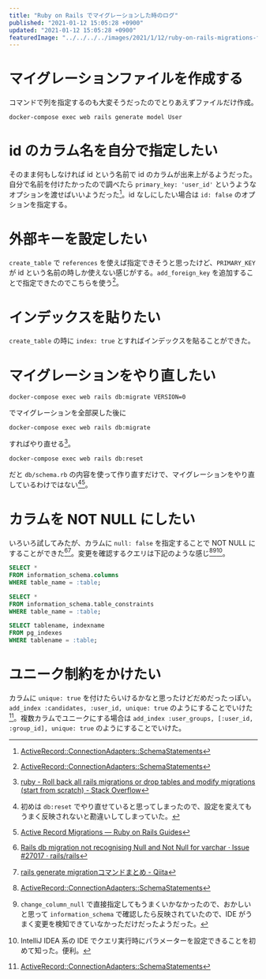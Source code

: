 ```yaml
---
title: "Ruby on Rails でマイグレーションした時のログ"
published: "2021-01-12 15:05:28 +0900"
updated: "2021-01-12 15:05:28 +0900"
featuredImage: "../../../../images/2021/1/12/ruby-on-rails-migrations-featured.jpg"
---
```


# マイグレーションファイルを作成する

コマンドで列を指定するのも大変そうだったのでとりあえずファイルだけ作成。

```
docker-compose exec web rails generate model User
```

# id のカラム名を自分で指定したい

そのまま何もしなければ id という名前で id のカラムが出来上がるようだった。自分で名前を付けたかったので調べたら `primary_key: 'user_id'` というようなオプションを渡せばいいようだった[^1]。id なしにしたい場合は `id: false` のオプションを指定する。

[^1]: [ActiveRecord::ConnectionAdapters::SchemaStatements](https://api.rubyonrails.org/v6.1.0/classes/ActiveRecord/ConnectionAdapters/SchemaStatements.html#method-i-create_table)

# 外部キーを設定したい

`create_table` で `references` を使えば指定できそうと思ったけど、`PRIMARY_KEY` が id という名前の時しか使えない感じがする。`add_foreign_key` を追加することで指定できたのでこちらを使う[^2]。

[^2]: [ActiveRecord::ConnectionAdapters::SchemaStatements](https://api.rubyonrails.org/v6.1.0/classes/ActiveRecord/ConnectionAdapters/SchemaStatements.html#method-i-add_foreign_key)

# インデックスを貼りたい

`create_table` の時に `index: true` とすればインデックスを貼ることができた。

# マイグレーションをやり直したい

```
docker-compose exec web rails db:migrate VERSION=0 
```

でマイグレーションを全部戻した後に

```
docker-compose exec web rails db:migrate
```

すればやり直せる[^3]。

```
docker-compose exec web rails db:reset 
```

だと `db/schema.rb` の内容を使って作り直すだけで、マイグレーションをやり直しているわけではない[^4][^5]。

[^3]: [ruby - Roll back all rails migrations or drop tables and modify migrations (start from scratch) - Stack Overflow](https://stackoverflow.com/questions/8198350/roll-back-all-rails-migrations-or-drop-tables-and-modify-migrations-start-from/8198366#8198366)
[^4]: 初めは `db:reset` でやり直せていると思ってしまったので、設定を変えてもうまく反映されないと勘違いしてしまっていた。
[^5]: [Active Record Migrations — Ruby on Rails Guides](https://edgeguides.rubyonrails.org/active_record_migrations.html#resetting-the-database)

# カラムを NOT NULL にしたい

いろいろ試してみたが、カラムに `null: false` を指定することで NOT NULL にすることができた[^6][^7]。変更を確認するクエリは下記のような感じ[^8][^9][^10]。

```sql
SELECT *
FROM information_schema.columns
WHERE table_name = :table;

SELECT *
FROM information_schema.table_constraints
WHERE table_name = :table;

SELECT tablename, indexname
FROM pg_indexes
WHERE tablename = :table;
```

[^6]: [Rails db migration not recognising Null and Not Null for varchar · Issue #27017 · rails/rails](https://github.com/rails/rails/issues/27017)
[^7]: [rails generate migrationコマンドまとめ - Qiita](https://qiita.com/zaru/items/cde2c46b6126867a1a64)
[^8]: [ActiveRecord::ConnectionAdapters::SchemaStatements](https://edgeapi.rubyonrails.org/classes/ActiveRecord/ConnectionAdapters/SchemaStatements.html#method-i-change_column_null)
[^9]: `change_column_null` で直接指定してもうまくいかなかったので、おかしいと思って `information_schema` で確認したら反映されていたので、IDE がうまく変更を検知できていなかっただけだったようだった。
[^10]: IntelliJ IDEA 系の IDE でクエリ実行時にパラメーターを設定できることを初めて知った。便利。

# ユニーク制約をかけたい

カラムに `unique: true` を付けたらいけるかなと思ったけどだめだったっぽい。`add_index :candidates, :user_id, unique: true` のようにすることでいけた[^11]。複数カラムでユニークにする場合は `add_index :user_groups, [:user_id, :group_id], unique: true` のようにすることでいけた。

[^11]: [ActiveRecord::ConnectionAdapters::SchemaStatements](https://api.rubyonrails.org/v6.1.0/classes/ActiveRecord/ConnectionAdapters/SchemaStatements.html#method-i-add_index)
